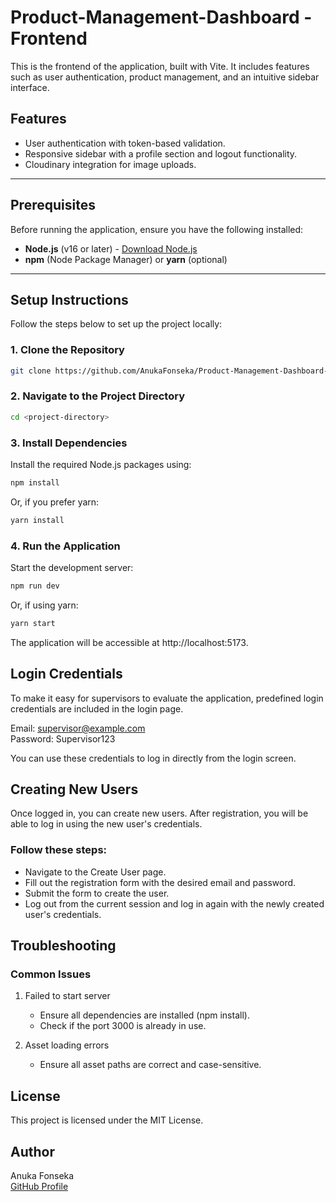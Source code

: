 # Product-Management-Dashboard - Frontend

This is the frontend of the application, built with Vite. It includes features such as user authentication, product management, and an intuitive sidebar interface.

## Features

- User authentication with token-based validation.
- Responsive sidebar with a profile section and logout functionality.
- Cloudinary integration for image uploads.

---

## Prerequisites

Before running the application, ensure you have the following installed:

- **Node.js** (v16 or later) - [Download Node.js](https://nodejs.org/)
- **npm** (Node Package Manager) or **yarn** (optional)

---

## Setup Instructions

Follow the steps below to set up the project locally:

### 1. Clone the Repository

```bash
git clone https://github.com/AnukaFonseka/Product-Management-Dashboard-FE.git
```

### 2. Navigate to the Project Directory

```bash
cd <project-directory>
```

### 3. Install Dependencies
Install the required Node.js packages using:

```bash
npm install
```

Or, if you prefer yarn:

```bash
yarn install
```

### 4. Run the Application
Start the development server:

```bash
npm run dev
```

Or, if using yarn:

```bash
yarn start
```
The application will be accessible at http://localhost:5173.

## Login Credentials

To make it easy for supervisors to evaluate the application, predefined login credentials are included in the login page. <br/>

Email: supervisor@example.com <br/>
Password: Supervisor123 <br/>

You can use these credentials to log in directly from the login screen. 

## Creating New Users

Once logged in, you can create new users. After registration, you will be able to log in using the new user's credentials. 

### Follow these steps:

 - Navigate to the Create User page.
 - Fill out the registration form with the desired email and password.
 - Submit the form to create the user.
 - Log out from the current session and log in again with the newly created user's credentials.

## Troubleshooting

### Common Issues

1. Failed to start server
    - Ensure all dependencies are installed (npm install).
    - Check if the port 3000 is already in use.

2. Asset loading errors
    - Ensure all asset paths are correct and case-sensitive.

## License

This project is licensed under the MIT License.

## Author
Anuka Fonseka <br/>
[GitHub Profile](https://github.com/AnukaFonseka)